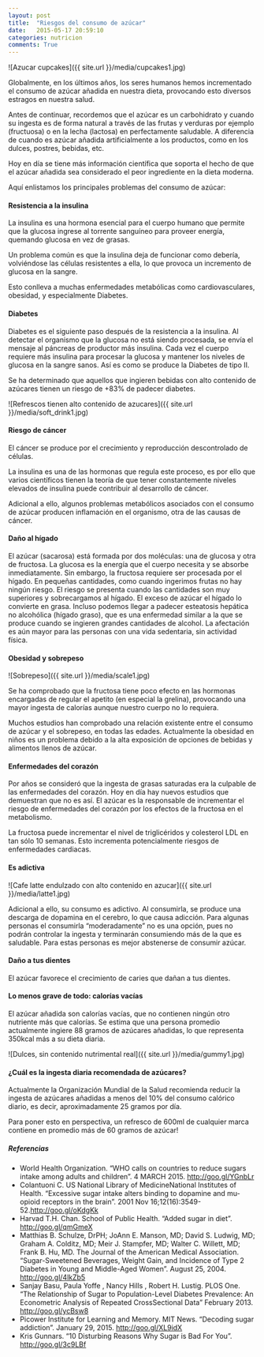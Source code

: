 ```yaml
---
layout: post
title:  "Riesgos del consumo de azúcar"
date:   2015-05-17 20:59:10
categories: nutricion
comments: True
---
```

![Azucar cupcakes]({{ site.url }}/media/cupcakes1.jpg)

Globalmente, en los últimos años, los seres humanos hemos incrementado el consumo de azúcar añadida en nuestra dieta, provocando esto diversos estragos en nuestra salud.

Antes de continuar, recordemos que el azúcar es un carbohidrato y cuando su ingesta es de forma natural a través de las frutas y verduras por ejemplo (fructuosa) o en la lecha (lactosa) en perfectamente saludable. A diferencia de cuando es azúcar añadida artificialmente a los productos, como en los dulces, postres, bebidas, etc.

Hoy en día se tiene más información científica que soporta el hecho de que el azúcar añadida sea considerado el peor ingrediente en la dieta moderna.

Aquí enlistamos los principales problemas del consumo de azúcar:

<h4>Resistencia a la insulina</h4>

La insulina es una hormona esencial para el cuerpo humano que permite que la glucosa ingrese al torrente sanguíneo para proveer energía, quemando glucosa en vez de grasas.

Un problema común es que la insulina deja de funcionar como debería, volviéndose las células resistentes a ella, lo que provoca un incremento de glucosa en la sangre.

Esto conlleva a muchas enfermedades metabólicas como cardiovasculares, obesidad, y especialmente Diabetes.

<h4>Diabetes</h4>

Diabetes es el siguiente paso después de la resistencia a la insulina. Al detectar el organismo que la glucosa no está siendo procesada, se envía el mensaje al páncreas de productor más insulina.  Cada vez el cuerpo requiere más insulina para procesar la glucosa y mantener los niveles de glucosa en la sangre sanos. Así es como se produce la Diabetes de tipo II.

Se ha determinado que aquellos que ingieren bebidas con alto contenido de azúcares tienen un riesgo de +83% de padecer diabetes.

![Refrescos tienen alto contenido de azucares]({{ site.url }}/media/soft_drink1.jpg)


<h4>Riesgo de cáncer</h4>

El cáncer se produce por el crecimiento y reproducción descontrolado de células.

La insulina es una de las hormonas que regula este proceso, es por ello que varios científicos tienen la teoría de que tener constantemente niveles elevados de insulina puede contribuir al desarrollo de cáncer.

Adicional a ello, algunos problemas metabólicos asociados con el consumo de azúcar producen inflamación en el organismo, otra de las causas de cáncer.

<h4>Daño al hígado</h4>

El azúcar (sacarosa) está formada por dos moléculas: una de glucosa y otra de fructosa. La glucosa es la energía que el cuerpo necesita y se absorbe inmediatamente. Sin embargo, la fructosa requiere ser procesada por el hígado. En pequeñas cantidades, como cuando ingerimos frutas no hay ningún riesgo. El riesgo se presenta cuando las cantidades son muy superiores y sobrecargamos al hígado. El exceso de azúcar el hígado lo convierte en grasa.
Incluso podemos llegar a padecer esteatosis hepática no alcohólica (hígado graso), que es una enfermedad similar a la que se produce cuando se ingieren grandes cantidades de alcohol.
La afectación es aún mayor para las personas con una vida sedentaria, sin actividad física.

<h4>Obesidad y sobrepeso</h4>

![Sobrepeso]({{ site.url }}/media/scale1.jpg)

Se ha comprobado que la fructosa tiene poco efecto en las hormonas encargadas de regular el apetito (en especial la grelina), provocando una mayor ingesta de calorías aunque nuestro cuerpo no lo requiera.

Muchos estudios han comprobado una relación existente entre el consumo de azúcar y el sobrepeso, en todas las edades. Actualmente la obesidad en niños es un problema debido a la alta exposición de opciones de bebidas y alimentos llenos de azúcar.

<h4>Enfermedades del corazón</h4>

Por años se consideró que la ingesta de grasas saturadas era la culpable de las enfermedades del corazón. Hoy en día hay nuevos estudios que demuestran que no es así. El azúcar es la responsable de incrementar el riesgo de enfermedades del corazón por los efectos de la fructosa en el metabolismo.

La fructosa puede incrementar el nivel de triglicéridos y colesterol LDL en tan sólo 10 semanas. Esto incrementa potencialmente riesgos de enfermedades cardiacas.

<h4>Es adictiva</h4>

![Cafe latte endulzado con alto contenido en azucar]({{ site.url }}/media/latte1.jpg)

Adicional a ello, su consumo es adictivo. Al consumirla, se produce una descarga de dopamina en el cerebro, lo que causa adicción. Para algunas personas el consumirla “moderadamente” no es una opción, pues no podrán controlar la ingesta y terminarán consumiendo más de la que es saludable. Para estas personas es mejor abstenerse de consumir azúcar.


<h4>Daño a tus dientes</h4>

El azúcar favorece el crecimiento de caries que dañan a tus dientes.


<h4>Lo menos grave de todo: calorías vacías</h4>

El azúcar añadida son calorías vacías, que no contienen ningún otro nutriente más que calorías. Se estima que una persona promedio actualmente ingiere 88 gramos de azúcares añadidas, lo que representa 350kcal más a su dieta diaria.

![Dulces, sin contenido nutrimental real]({{ site.url }}/media/gummy1.jpg)


<h4>¿Cuál es la ingesta diaria recomendada de azúcares?</h4>

Actualmente la Organización Mundial de la Salud recomienda reducir la ingesta de azúcares añadidas a menos del 10% del consumo calórico diario, es decir, aproximadamente 25 gramos por día.

Para poner esto en perspectiva, un refresco de 600ml de cualquier marca contiene en promedio más de 60 gramos de azúcar!


<h5>Referencias</h5>
<ul>
 <li>World Health Organization. “WHO calls on countries to reduce sugars intake among adults and children”. 4 MARCH 2015.  <a href="http://www.who.int/mediacentre/news/releases/2015/sugar-guideline/en/">http://goo.gl/YGnbLr</a>
</li>
 <li>Colantuoni C. US National Library of MedicineNational Institutes of Health. “Excessive sugar intake alters binding to dopamine and mu-opioid receptors in the brain”. 2001 Nov 16;12(16):3549-52.<a href="http://www.ncbi.nlm.nih.gov/pubmed/11733709/">http://goo.gl/oKdgKk</a>
</li>
 <li>Harvad T.H. Chan. School of Public Health. “Added sugar in diet”. <a href="http://www.hsph.harvard.edu/nutritionsource/carbohydrates/added-sugar-in-the-diet/">http://goo.gl/qmGmeX</a>
</li>
 <li>Matthias B. Schulze, DrPH; JoAnn E. Manson, MD; David S. Ludwig, MD; Graham A. Colditz, MD; Meir J. Stampfer, MD; Walter C. Willett, MD; Frank B. Hu, MD. The Journal of the American Medical Association. “Sugar-Sweetened Beverages, Weight Gain, and Incidence of Type 2 Diabetes in Young and Middle-Aged Women”. August 25, 2004. <a href="http://jama.jamanetwork.com/article.aspx?articleid=199317">http://goo.gl/4lkZb5</a>
</li>
 <li>Sanjay Basu, Paula Yoffe , Nancy Hills , Robert H. Lustig.  PLOS One. “The Relationship of Sugar to Population-Level Diabetes Prevalence: An Econometric Analysis of Repeated CrossSectional Data” February 2013.  <a href="http://www.medpagetoday.com/upload/2013/3/1/journal.pone.0057873.pdf">http://goo.gl/ycBsw8</a>
</li>
 <li>Picower Institute for Learning and Memory. MIT News. “Decoding sugar addiction”. January 29, 2015. <a href="http://newsoffice.mit.edu/2015/decoding-sugar-addiction-0129">http://goo.gl/XL9idX</a>
</li>
 <li>Kris Gunnars. “10 Disturbing Reasons Why Sugar is Bad For You”. <a href="http://authoritynutrition.com/10-disturbing-reasons-why-sugar-is-bad/">http://goo.gl/3c9LBf</a>
</li>
</ul>



